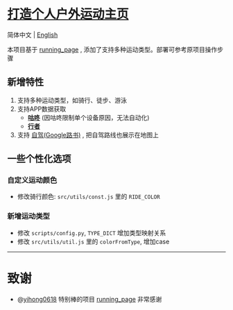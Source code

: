 
# [打造个人户外运动主页](http://workouts.ben29.xyz) 
简体中文 | [English](README.md)

本项目基于 [running_page](https://github.com/yihong0618/running_page/blob/master/README-CN.md) , 添加了支持多种运动类型。部署可参考原项目操作步骤

## 新增特性
1. 支持多种运动类型，如骑行、徒步、游泳
1. 支持APP数据获取
    - **[咕咚](#codoon咕咚)** (因咕咚限制单个设备原因，无法自动化)
    - **[行者](#行者)**
1. 支持 [自驾(Google路书)](#自驾google路书) , 把自驾路线也展示在地图上 

## 一些个性化选项

### 自定义运动颜色

* 修改骑行颜色: `src/utils/const.js` 里的 `RIDE_COLOR`

### 新增运动类型
* 修改 `scripts/config.py`, `TYPE_DICT` 增加类型映射关系
* 修改 `src/utils/util.js` 里的 `colorFromType`, 增加case

---

# 致谢
- @[yihong0618](https://github.com/yihong0618) 特别棒的项目 [running_page](https://github.com/yihong0618/running_page) 非常感谢
